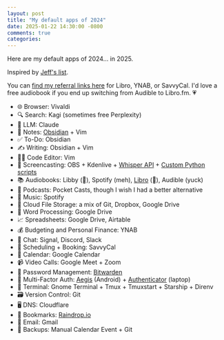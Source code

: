 ```yaml
---
layout: post
title: "My default apps of 2024"
date: 2025-01-22 14:30:00 -0800
comments: true
categories: 
---
```


Here are my default apps of 2024... in 2025.

Inspired by [Jeff's list](https://micro.webology.dev/2024/12/19/default-apps.html).

You can [find my referral links here](https://raindrop.io/treyhunner/referral-links-47224019) for Libro, YNAB, or SavvyCal.
I'd love a free audiobook if you end up switching from Audible to Libro.fm. 💗

- 🌐 Browser: Vivaldi
- 🔍 Search: Kagi (sometimes free Perplexity)
- 🤖 LLM: Claude
- 📝 Notes: [Obsidian](https://obsidian.md) + Vim
- ✅ To-Do: Obsidian
- ✍ Writing: Obsidian + Vim
- 🧑‍💻 Code Editor: Vim
- 📼 Screencasting: OBS + Kdenlive + [Whisper API](https://github.com/treyhunner/dotfiles/blob/0ab0a3d2df45940e38aad5729f5cdc1c72932226/bin/caption) + [Custom Python scripts](https://github.com/treyhunner/dotfiles/blob/0ab0a3d2df45940e38aad5729f5cdc1c72932226/bin/normalize)
- 📚 Audiobooks: Libby (💖), Spotify (meh), [Libro](https://libro.fm/referral?rf_code=lfm240965) (💖), Audible (yuck)
- 🎤 Podcasts: Pocket Casts, though I wish I had a better alternative
- 🎵 Music: Spotify
- 📁 Cloud File Storage: a mix of Git, Dropbox, Google Drive
- 📜 Word Processing: Google Drive
- 📈 Spreadsheets: Google Drive, Airtable
- 💰 Budgeting and Personal Finance: YNAB
- 💬 Chat: Signal, Discord, Slack
- 📆 Scheduling + Booking: SavvyCal
- 📆 Calendar: Google Calendar
- 📹 Video Calls: Google Meet + Zoom
- 🔐 Password Management: [Bitwarden](https://bitwarden.com)
- 🔏 Multi-Factor Auth: [Aegis](https://play.google.com/store/apps/details?id=com.beemdevelopment.aegis) (Android) + [Authenticator](https://flathub.org/apps/com.belmoussaoui.Authenticator) (laptop)
- 🐚 Terminal: Gnome Terminal + Tmux + Tmuxstart + Starship + Direnv
- 🗃️ Version Control: Git
- 🖥️ DNS: Cloudflare
- 🔖 Bookmarks: [Raindrop.io](https://raindrop.io)
- 📮 Email: Gmail
- 🎒 Backups: Manual Calendar Event + Git
